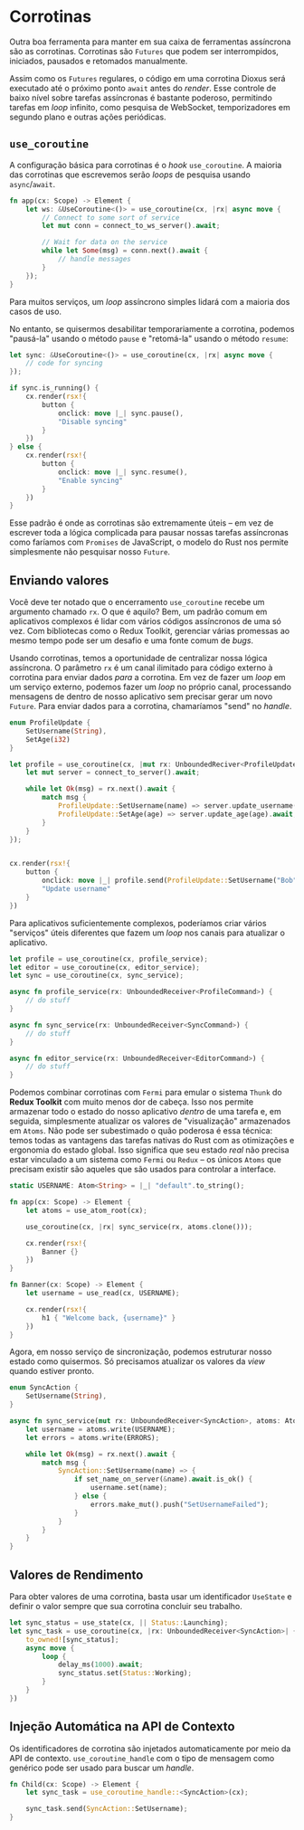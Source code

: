 # Corrotinas

Outra boa ferramenta para manter em sua caixa de ferramentas assíncrona são as corrotinas. Corrotinas são `Futures` que podem ser interrompidos, iniciados, pausados e retomados manualmente.

Assim como os `Futures` regulares, o código em uma corrotina Dioxus será executado até o próximo ponto `await` antes do _render_. Esse controle de baixo nível sobre tarefas assíncronas é bastante poderoso, permitindo tarefas em _loop_ infinito, como pesquisa de WebSocket, temporizadores em segundo plano e outras ações periódicas.

## `use_coroutine`

A configuração básica para corrotinas é o _hook_ `use_coroutine`. A maioria das corrotinas que escrevemos serão _loops_ de pesquisa usando `async`/`await`.

```rust
fn app(cx: Scope) -> Element {
    let ws: &UseCoroutine<()> = use_coroutine(cx, |rx| async move {
        // Connect to some sort of service
        let mut conn = connect_to_ws_server().await;

        // Wait for data on the service
        while let Some(msg) = conn.next().await {
            // handle messages
        }
    });
}
```

Para muitos serviços, um _loop_ assíncrono simples lidará com a maioria dos casos de uso.

No entanto, se quisermos desabilitar temporariamente a corrotina, podemos "pausá-la" usando o método `pause` e "retomá-la" usando o método `resume`:

```rust
let sync: &UseCoroutine<()> = use_coroutine(cx, |rx| async move {
    // code for syncing
});

if sync.is_running() {
    cx.render(rsx!{
        button {
            onclick: move |_| sync.pause(),
            "Disable syncing"
        }
    })
} else {
    cx.render(rsx!{
        button {
            onclick: move |_| sync.resume(),
            "Enable syncing"
        }
    })
}
```

Esse padrão é onde as corrotinas são extremamente úteis – em vez de escrever toda a lógica complicada para pausar nossas tarefas assíncronas como faríamos com `Promises` de JavaScript, o modelo do Rust nos permite simplesmente não pesquisar nosso `Future`.

## Enviando valores

Você deve ter notado que o encerramento `use_coroutine` recebe um argumento chamado `rx`. O que é aquilo? Bem, um padrão comum em aplicativos complexos é lidar com vários códigos assíncronos de uma só vez. Com bibliotecas como o Redux Toolkit, gerenciar várias promessas ao mesmo tempo pode ser um desafio e uma fonte comum de _bugs_.

Usando corrotinas, temos a oportunidade de centralizar nossa lógica assíncrona. O parâmetro `rx` é um canal ilimitado para código externo à corrotina para enviar dados _para_ a corrotina. Em vez de fazer um _loop_ em um serviço externo, podemos fazer um _loop_ no próprio canal, processando mensagens de dentro de nosso aplicativo sem precisar gerar um novo `Future`. Para enviar dados para a corrotina, chamaríamos "send" no _handle_.

```rust
enum ProfileUpdate {
    SetUsername(String),
    SetAge(i32)
}

let profile = use_coroutine(cx, |mut rx: UnboundedReciver<ProfileUpdate>| async move {
    let mut server = connect_to_server().await;

    while let Ok(msg) = rx.next().await {
        match msg {
            ProfileUpdate::SetUsername(name) => server.update_username(name).await,
            ProfileUpdate::SetAge(age) => server.update_age(age).await,
        }
    }
});


cx.render(rsx!{
    button {
        onclick: move |_| profile.send(ProfileUpdate::SetUsername("Bob".to_string())),
        "Update username"
    }
})
```

Para aplicativos suficientemente complexos, poderíamos criar vários "serviços" úteis diferentes que fazem um _loop_ nos canais para atualizar o aplicativo.

```rust
let profile = use_coroutine(cx, profile_service);
let editor = use_coroutine(cx, editor_service);
let sync = use_coroutine(cx, sync_service);

async fn profile_service(rx: UnboundedReceiver<ProfileCommand>) {
    // do stuff
}

async fn sync_service(rx: UnboundedReceiver<SyncCommand>) {
    // do stuff
}

async fn editor_service(rx: UnboundedReceiver<EditorCommand>) {
    // do stuff
}
```

Podemos combinar corrotinas com `Fermi` para emular o sistema `Thunk` do **Redux Toolkit** com muito menos dor de cabeça. Isso nos permite armazenar todo o estado do nosso aplicativo _dentro_ de uma tarefa e, em seguida, simplesmente atualizar os valores de "visualização" armazenados em `Atoms`. Não pode ser subestimado o quão poderosa é essa técnica: temos todas as vantagens das tarefas nativas do Rust com as otimizações e ergonomia do estado global. Isso significa que seu estado _real_ não precisa estar vinculado a um sistema como `Fermi` ou `Redux` – os únicos `Atoms` que precisam existir são aqueles que são usados para controlar a interface.

```rust
static USERNAME: Atom<String> = |_| "default".to_string();

fn app(cx: Scope) -> Element {
    let atoms = use_atom_root(cx);

    use_coroutine(cx, |rx| sync_service(rx, atoms.clone()));

    cx.render(rsx!{
        Banner {}
    })
}

fn Banner(cx: Scope) -> Element {
    let username = use_read(cx, USERNAME);

    cx.render(rsx!{
        h1 { "Welcome back, {username}" }
    })
}
```

Agora, em nosso serviço de sincronização, podemos estruturar nosso estado como quisermos. Só precisamos atualizar os valores da _view_ quando estiver pronto.

```rust
enum SyncAction {
    SetUsername(String),
}

async fn sync_service(mut rx: UnboundedReceiver<SyncAction>, atoms: AtomRoot) {
    let username = atoms.write(USERNAME);
    let errors = atoms.write(ERRORS);

    while let Ok(msg) = rx.next().await {
        match msg {
            SyncAction::SetUsername(name) => {
                if set_name_on_server(&name).await.is_ok() {
                    username.set(name);
                } else {
                    errors.make_mut().push("SetUsernameFailed");
                }
            }
        }
    }
}
```

## Valores de Rendimento

Para obter valores de uma corrotina, basta usar um identificador `UseState` e definir o valor sempre que sua corrotina concluir seu trabalho.

```rust
let sync_status = use_state(cx, || Status::Launching);
let sync_task = use_coroutine(cx, |rx: UnboundedReceiver<SyncAction>| {
    to_owned![sync_status];
    async move {
        loop {
            delay_ms(1000).await;
            sync_status.set(Status::Working);
        }
    }
})
```

## Injeção Automática na API de Contexto

Os identificadores de corrotina são injetados automaticamente por meio da API de contexto. `use_coroutine_handle` com o tipo de mensagem como genérico pode ser usado para buscar um _handle_.

```rust
fn Child(cx: Scope) -> Element {
    let sync_task = use_coroutine_handle::<SyncAction>(cx);

    sync_task.send(SyncAction::SetUsername);
}
```

